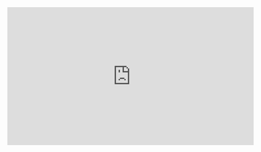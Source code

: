 <iframe width="560" height="315" src="https://www.youtube.com/embed/dUDKL3qRZrU" title="YouTube video player" frameborder="0" allow="accelerometer; autoplay; clipboard-write; encrypted-media; gyroscope; picture-in-picture" allowfullscreen></iframe>